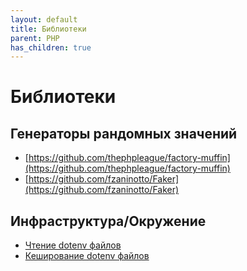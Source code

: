 ```yaml
---
layout: default
title: Библиотеки
parent: PHP
has_children: true
---
```


# Библиотеки

## Генераторы рандомных значений

- [https://github.com/thephpleague/factory-muffin](https://github.com/thephpleague/factory-muffin)
- [https://github.com/fzaninotto/Faker](https://github.com/fzaninotto/Faker)

## Инфраструктура/Окружение

- [Чтение dotenv файлов](https://github.com/vlucas/phpdotenv)
- [Кеширование dotenv файлов](https://github.com/caugner/phpdotenvcache)